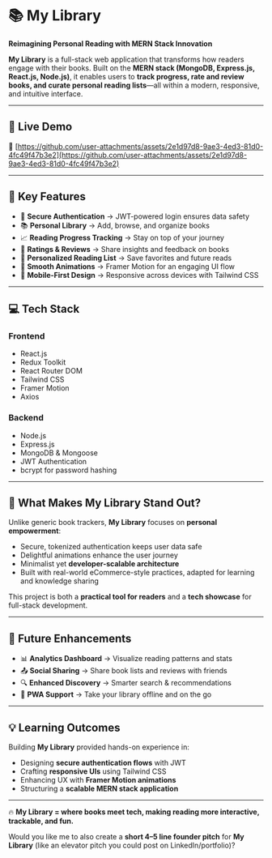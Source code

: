 # 📚 **My Library**

**Reimagining Personal Reading with MERN Stack Innovation**

**My Library** is a full-stack web application that transforms how readers engage with their books. Built on the **MERN stack (MongoDB, Express.js, React.js, Node.js)**, it enables users to **track progress, rate and review books, and curate personal reading lists**—all within a modern, responsive, and intuitive interface.

---

## 🎥 **Live Demo**

🔗 [https://github.com/user-attachments/assets/2e1d97d8-9ae3-4ed3-81d0-4fc49f47b3e2](https://github.com/user-attachments/assets/2e1d97d8-9ae3-4ed3-81d0-4fc49f47b3e2)

---

## 🚀 **Key Features**

* 🔐 **Secure Authentication** → JWT-powered login ensures data safety
* 📚 **Personal Library** → Add, browse, and organize books
* 📈 **Reading Progress Tracking** → Stay on top of your journey
* 🌟 **Ratings & Reviews** → Share insights and feedback on books
* 🧾 **Personalized Reading List** → Save favorites and future reads
* 💫 **Smooth Animations** → Framer Motion for an engaging UI flow
* 📱 **Mobile-First Design** → Responsive across devices with Tailwind CSS

---

## 💻 **Tech Stack**

### **Frontend**

* React.js
* Redux Toolkit
* React Router DOM
* Tailwind CSS
* Framer Motion
* Axios

### **Backend**

* Node.js
* Express.js
* MongoDB & Mongoose
* JWT Authentication
* bcrypt for password hashing

---

## 📌 **What Makes My Library Stand Out?**

Unlike generic book trackers, **My Library** focuses on **personal empowerment**:

* Secure, tokenized authentication keeps user data safe
* Delightful animations enhance the user journey
* Minimalist yet **developer-scalable architecture**
* Built with real-world eCommerce-style practices, adapted for learning and knowledge sharing

This project is both a **practical tool for readers** and a **tech showcase** for full-stack development.

---

## 🔮 **Future Enhancements**

* 📊 **Analytics Dashboard** → Visualize reading patterns and stats
* 📤 **Social Sharing** → Share book lists and reviews with friends
* 🔍 **Enhanced Discovery** → Smarter search & recommendations
* 📱 **PWA Support** → Take your library offline and on the go

---

## 💡 **Learning Outcomes**

Building **My Library** provided hands-on experience in:

* Designing **secure authentication flows** with JWT
* Crafting **responsive UIs** using Tailwind CSS
* Enhancing UX with **Framer Motion animations**
* Structuring a **scalable MERN stack application**

---

🔥 **My Library = where books meet tech, making reading more interactive, trackable, and fun.**


Would you like me to also create a **short 4–5 line founder pitch** for **My Library** (like an elevator pitch you could post on LinkedIn/portfolio)?
